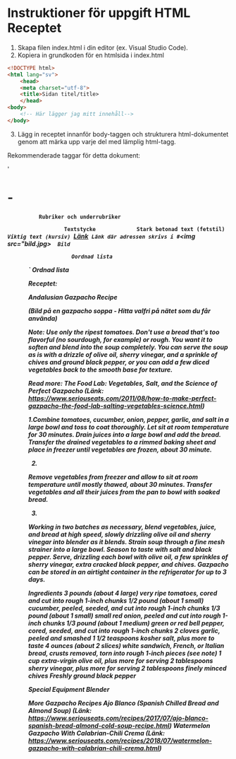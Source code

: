 # Instruktioner för uppgift HTML Receptet

1. Skapa filen index.html i din editor (ex. Visual Studio Code).
1. Kopiera in grundkoden för en htmlsida i index.html

```html
<!DOCTYPE html>
<html lang="sv">
    <head>
    <meta charset="utf-8">
    <title>Sidan titel/title>
    </head>
<body>
    <!-- Här lägger jag mitt innehåll--> 
</body>

```
3. Lägg in receptet innanför body-taggen och strukturera html-dokumentet genom att märka 
upp varje del med lämplig html-tagg.

Rekommenderade taggar för detta dokument: 

'<h1> - <h4>`           Rubriker och underrubriker
`<p>`                   Textstycke
`<strong>`              Stark betonad text (fetstil)
`<em>`                  Viktig text (kursiv) 
`<a href="#">Länk</a>`  Länk där adressen skrivs i #
`<img src="bild.jpg>`   Bild
`<ul>`                  Oordnad lista
`<ol>`                  Ordnad lista
 

**Receptet:**

Andalusian Gazpacho Recipe

(Bild på en gazpacho soppa - Hitta valfri på nätet som du får använda)

Note: Use only the ripest tomatoes. Don't use a bread that's too flavorful (no sourdough, for example) or rough. 
You want it to soften and blend into the soup completely. You can serve the soup as is with a drizzle of olive oil, 
sherry vinegar, and a sprinkle of chives and ground black pepper, or you can add a few diced vegetables back to the 
smooth base for texture.

Read more: The Food Lab: Vegetables, Salt, and the Science of Perfect Gazpacho (Länk: https://www.seriouseats.com/2011/08/how-to-make-perfect-gazpacho-the-food-lab-salting-vegetables-science.html)

1.Combine tomatoes, cucumber, onion, pepper, garlic, and salt in a large bowl and toss to coat thoroughly. 
Let sit at room temperature for 30 minutes. Drain juices into a large bowl and add the bread. Transfer the 
drained vegetables to a rimmed baking sheet and place in freezer until vegetables are frozen, about 30 minute.

2.
Remove vegetables from freezer and allow to sit at room temperature until mostly thawed, about 30 minutes. 
Transfer vegetables and all their juices from the pan to bowl with soaked bread.

3.
Working in two batches as necessary, blend vegetables, juice, and bread at high speed, slowly drizzling 
olive oil and sherry vinegar into blender as it blends. Strain soup through a fine mesh strainer into a 
large bowl. Season to taste with salt and black pepper. Serve, drizzling each bowl with olive oil, a 
few sprinkles of sherry vinegar, extra cracked black pepper, and chives. Gazpacho can be stored in an
 airtight container in the refrigerator for up to 3 days.

Ingredients
3 pounds (about 4 large) very ripe tomatoes, cored and cut into rough 1-inch chunks
1/2 pound (about 1 small) cucumber, peeled, seeded, and cut into rough 1-inch chunks
1/3 pound (about 1 small) small red onion, peeled and cut into rough 1-inch chunks
1/3 pound (about 1 medium) green or red bell pepper, cored, seeded, and cut into rough 1-inch chunks
2 cloves garlic, peeled and smashed
1 1/2 teaspoons kosher salt, plus more to taste
4 ounces (about 2 slices) white sandwich, French, or Italian bread, crusts removed, torn into rough 1-inch pieces (see note)
1 cup extra-virgin olive oil, plus more for serving
2 tablespoons sherry vinegar, plus more for serving
2 tablespoons finely minced chives
Freshly ground black pepper

Special Equipment
Blender

More Gazpacho Recipes
Ajo Blanco (Spanish Chilled Bread and Almond Soup) (Länk: https://www.seriouseats.com/recipes/2017/07/ajo-blanco-spanish-bread-almond-cold-soup-recipe.html)
Watermelon Gazpacho With Calabrian-Chili Crema  (Länk: https://www.seriouseats.com/recipes/2018/07/watermelon-gazpacho-with-calabrian-chili-crema.html)
